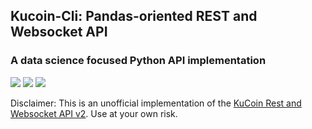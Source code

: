 ## Kucoin-Cli: Pandas-oriented REST and Websocket API
### A data science focused Python API implementation 

<img src="https://img.shields.io/pypi/v/kucoin-cli"> <img src="https://img.shields.io/pypi/l/kucoin-cli"> <img src="https://img.shields.io/badge/Maintained-YES-green">

Disclaimer: This is an unofficial implementation of the [KuCoin Rest and Websocket API v2](https://docs.kucoin.com/#general). Use at your own risk.






